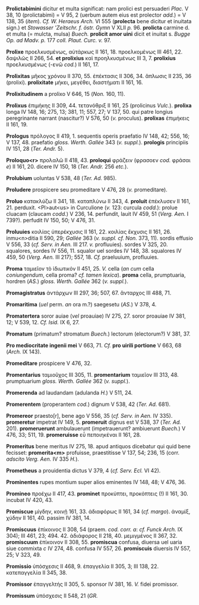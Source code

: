 **Prolictabimini** dicitur et multa significat: nam prolici est
persuaderi *Plac.* V 38, 10 (prolictabimi) = V 95, 2 (uerbum autem eius
est prolector *add.*) = V 138, 35 (*item*). *Cf. W. Heraeus Arch.* VI 555
(**prolecta** bene dicitur et inuitata sign.) et *Stowasser 'Zeitschr.
f. östr. Gymn* V XLII *p.* 96. **prolicta** carmine d. et multa (=
mulcta, mulsa) *Buech.* **prolicit amor uini** dicit et inuitat s.
*Bugge Op. ad Madv. p.* 177 *coll. Plaut. Curc. v.* 97.

**Prolixe** προελκυσμένως, αὐτάρκως II 161, 18. προελκομένως III 461,
22. δαψιλῶς II 266, 54. **et prolixius** καὶ προηλκυσμένως III 3, 7.
**prolixius** προελκυσμένως (-ενῶ *cod.*) II 161, 17.

**Prolixitas** μῆκος χρόνου II 370, 55. ἐπέκτασις II 306, 34. ἅπλωσις II
235, 36 (prolixi). **prolixitate** μήκει, μεγέθει, διαστήματι II 161,
16.

**Prolixitudinem** a prolixo V 646, 15 (*Non.* 160, 11).

**Prolixus** ἐπιμήκης II 309, 44. τετανόθριξ II 161, 25 (prolicinus
*Vulc.*). **prolixa** longa IV 148, 16; 275, 13; 381, 11; 557, 27; V
137, 50. qui patre longius peregrinante narrant (nascitur?) V 576, 50
(*v.* proculus). **prolixas** ἐπιμήκεις II 161, 19.

**Prologus** πρόλογος II 419, 1. sequentis operis praefatio IV 148, 42;
556, 16; V 137, 48. praefatio *gloss. Werth. Gallée* 343 (*v.*
*suppl.*). **prologis** principiis IV 151, 28 (*Ter. Andr.* 5).

**Proloquo\<r\>** προλαλῶ II 418, 43. **proloqui** φράζειν (φρασοεν
*cod.* φράσαι *e*) II 161, 20. dicere IV 150, 18 (*Ter. Andr.* 256
*etc.*).

**Prolubium** uoluntas V 538, 48 (*Ter. Ad.* 985).

**Proludere** prospicere seu promeditare V 476, 28 (*v.* promeditare).

**Proluo** κατακλύζω II 341, 18. καταπλύνω II 343, 4. **proluit**
ἐπέκλυσεν II 161, 21. perduxit. \<Pl\>aut\<us\> in Curculione (*v.* 123:
curcula *codd.*): prolue cluacam (claucam *codd.*) V 236, 14. perfundit,
lauit IV 459, 51 (*Verg. Aen.* I 739?). perfudit IV 150, 50; V 476,
31.

**Proluuies** κοιλίας ὑπερέκχυσις II 161, 22. κοιλίας ἔκχυσις II 161,
26. inmu\<n\>ditia II 590, 29; *Gallée* 363 (*v. suppl. cf. Non.*
373, 11). sordis effusio V 556, 33 (*cf. Serv. in Aen.* III 217. *v.*
profluuies). sordes V 325, 20. squalores, sordes IV 556, 11. squalor uel
sordes IV 148, 38. squalores IV 459, 50 (*Verg. Aen.* III 217); 557,
18. *Cf.* praeluuium, profluuies.

**Proma** ταμιεῖον τὸ ἰδιωτικόν II 451, 25. *V.* cella (*an cum* cella
*coniungendum*, cella proma? *cf. tamen lexica*). **proma** cella,
prumptuaria, hordren (*AS.*) *gloss. Werth. Gallée* 362 (*v. suppl.*).

**Promagistratus** ἀντάρχων III 297, 36; 507, 67. ἄνταρχος III 488, 71.

**Promaritima** (*uel* perm. *an* ora m.?) saegesetu (*AS.*) V 378, 4.

**Promatertera** soror auiae (*vel* proauiae) IV 275, 27. soror proauiae
IV 381, 12; V 539, 12. *Cf. Isid.* IX 6, 27.

**Promatum** (primatum? stromatum *Buech.*) lectorum (electorum?) V
381, 37.

**Pro mediocritate ingenii mei** V 663, 71. *Cf.* **pro uirili
portione** V 663, 68 (*Arch.* IX 143).

**Promeditare** prospicere V 476, 32.

**Promentarius** ταμιοῦχος III 305, 11. **promentarium** ταμιεῖον III
313, 48. prumptuarium *gloss. Werth. Gallée* 362 (*v. suppl.*).

**Promerenda** ad laudandam (adulanda *H.*) V 511, 24.

**Promerentem** (properantem *cod.*) dignum V 538, 42 (*Ter. Ad.* 681).

**Promereor** praesto\[r\], bene ago V 556, 35 (*cf. Serv. in Aen.* IV
335). **promeretur** impetrat IV 149, 5. **promeruit** dignus est V 538,
37 (*Ter. Ad.* 201). **promeruerunt** ambulauerunt (impetrauerunt?
ambiuerunt *Buech.*) V 476, 33; 511, 19. **promeruisse** εὖ πεποιηκέναι
II 161, 28.

**Promeritus** bene meritus IV 275, 18. apud antiquos dicebatur qui quid
bene fecisset: **promerita\<m\>** profuisse, praestitisse V 137, 54;
236, 15 (corr. *adscito Verg. Aen.* IV 335 *H.*).

**Prometheus** a prouidentia dictus V 379, 4 (*cf. Serv. Ecl.* VI 42).

**Prominentes** rupes montium super alios eminentes IV 148, 48; V 476,
36.

**Promineo** προέχω II 417, 43. **prominet** προκύπτει, προκόπτεις (!)
II 161, 30. incubat IV 420, 43.

**Promiscue** μίγδην, κοινῇ 161, 33. ἀδιαφόρως II 161, 34 (*cf.
margo*). ἀναμίξ, χύδην II 161, 40. passim IV 381, 14.

**Promiscuus** ἐπίκοινος II 308, 54 (praem. *cod. corr. a*: *cf. Funck
Arch.* IX 304); III 461, 23; 494. 42. ἀδιάφορος II 218, 40. μεμιγμένος
II 367, 32. **promiscuum** ἐπίκοινον II 308, 55. **promiscua** confusa,
diuersa uel uaria siue commixta *c* IV 274, 48. confusa IV 557, 26.
**promiscuis** diuersis IV 557, 25; V 323, 49.

**Promissio** ὑπόσχεσις II 468, 9. ἐπαγγελία II 305, 3; III 138, 22.
κατεπαγγελία II 345, 38.

**Promissor** ἐπαγγελτής II 305, 5. sponsor IV 381, 16. *V.* fidei
promissor.

**Promissum** ὑπόσχεσις II 548, 21 (*GR.*
